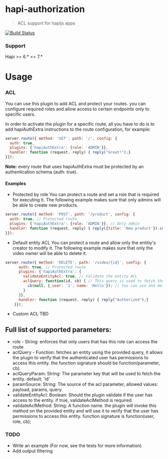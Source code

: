 # hapi-authorization

> ACL support for hapijs apps

[![Build Status](https://travis-ci.org/toymachiner62/hapi-authorization.svg)](https://travis-ci.org/toymachiner62/hapi-authorization)

### Support
Hapi >= 6.* <= 7.*

# Usage

### ACL
You can use this plugin to add ACL and protect your routes. you can configure required roles and allow access to certain endpoints only to specific users.

In order to activate the plugin for a specific route, all you have to do is to add hapiAuthExtra instructions to the route configuration, for example: 

```javascript
server.route({ method: 'GET', path: '/', config: {
  auth: true,
  plugins: {'hapiAuthExtra': {role: 'ADMIN'}},
  handler: function (request, reply) { reply("Great!");}
}});
```

**Note:** every route that uses hapiAuthExtra must be protected by an authentication schema (auth: true).

#### Examples

* Protected by role
You can protect a route and set a role that is required for executing it. 
The following example makes sure that only admins will be able to create new products. 

```javascript
server.route({ method: 'POST', path: '/product', config: {
  auth: true, // Protected route
  plugins: {'hapiAuthExtra': {role: 'ADMIN'}}, // Only admin 
  handler: function (request, reply) { reply({title: 'New product'}).code(201);} 
}});
```

* Default entity ACL
You can protect a route and allow only the entitiy's creator to modify it.
The following example makes sure that only the video owner will be able to delete it.

```javascript
server.route({ method: 'DELETE', path: '/video/{id}', config: {
      auth: true, // Protected route
      plugins: {'hapiAuthExtra': {
        validateEntityAcl: true, // Validate the entity ACL
        aclQuery: function(id, cb) { // This query is used to fetch the entitiy, by default auth-extra will verify the field _user.
          cb(null, {_user: '1', name: 'Hello'}); // You can use and method you want as long as you keep this signature.
        }
      }},
      handler: function (request, reply) { reply("Authorized");}
    }});
```

* Custom ACL
TBD

Full list of supported parameters: 
--------------------
* role - String: enforces that only users that has this role can access the route
* aclQuery - Function: fetches an entity using the provided query, it allows the plugin to verify that the authenticated user has permissions to access this entity. the function signature should be function(parameter, cb).
* aclQueryParam: String: The parameter key that will be used to fetch the entity. default: 'id'
* paramSource: String: The source of the acl parameter, allowed values: payload, params, query.
* validateEntityAcl: Boolean: Should the plugin validate if the user has access to the entity. if true, validateAclMethod is required. 
* validateAclMethod: String: A function name. the plugin will invoke this method on the provided entity and will use it to verify that the user has permissions to access this entity. function signature is function(user, role, cb);


### TODO
* Write an example (For now, see the tests for more information)
* Add output filtering
